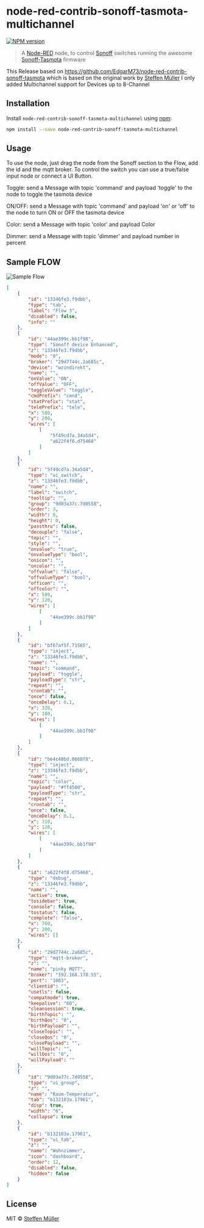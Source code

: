 # node-red-contrib-sonoff-tasmota-multichannel

[![NPM version][npm-image]][npm-url]

> A [Node-RED](https://nodered.org) node, to control [Sonoff](https://www.itead.cc/) switches running the awesome [Sonoff-Tasmota](https://github.com/arendst/Sonoff-Tasmota) firmware

This Release based on https://github.com/EdgarM73/node-red-contrib-sonoff-tasmota which is based on the original work by [Steffen Müller](http://steffen.io) I only added Multichannel support for Devices up to 8-Channel

## Installation

Install `node-red-contrib-sonoff-tasmota-multichannel` using [npm](https://www.npmjs.com/):

```bash
npm install --save node-red-contrib-sonoff-tasmota-multichannel
```

## Usage

To use the node, just drag the node from the Sonoff section to the Flow, add the id and the mqtt broker. 
To control the switch you can use a true/false input node or connect a UI Button.

Toggle:
send a Message with topic 'command' and payload 'toggle' to the node to toggle the tasmota device

ON/OFF:
send a Message with topic 'command' and payload 'on' or 'off' to the node to turn ON or OFF the tasmota device

Color:
send a Message with topic 'color' and payload Color

Dimmer:
send a Message with topic 'dimmer' and payload number in percent


## Sample FLOW

![Sample Flow](/media/flow.png?raw=true)

```json
[
    {
        "id": "13346fe3.f9dbb",
        "type": "tab",
        "label": "Flow 3",
        "disabled": false,
        "info": ""
    },
    {
        "id": "44ae399c.bb1f98",
        "type": "Sonoff device Enhanced",
        "z": "13346fe3.f9dbb",
        "mode": "0",
        "broker": "29d7744c.2a685c",
        "device": "wzindirekt",
        "name": "",
        "onValue": "ON",
        "offValue": "OFF",
        "toggleValue": "toggle",
        "cmdPrefix": "cmnd",
        "statPrefix": "stat",
        "telePrefix": "tele",
        "x": 580,
        "y": 200,
        "wires": [
            [
                "5f49cd7a.34a5d4",
                "a622f4f8.d75468"
            ]
        ]
    },
    {
        "id": "5f49cd7a.34a5d4",
        "type": "ui_switch",
        "z": "13346fe3.f9dbb",
        "name": "",
        "label": "switch",
        "tooltip": "",
        "group": "9d03a37c.7d0558",
        "order": 3,
        "width": 0,
        "height": 0,
        "passthru": false,
        "decouple": "false",
        "topic": "",
        "style": "",
        "onvalue": "true",
        "onvalueType": "bool",
        "onicon": "",
        "oncolor": "",
        "offvalue": "false",
        "offvalueType": "bool",
        "officon": "",
        "offcolor": "",
        "x": 580,
        "y": 120,
        "wires": [
            [
                "44ae399c.bb1f98"
            ]
        ]
    },
    {
        "id": "bf67af5f.71565",
        "type": "inject",
        "z": "13346fe3.f9dbb",
        "name": "",
        "topic": "command",
        "payload": "toggle",
        "payloadType": "str",
        "repeat": "",
        "crontab": "",
        "once": false,
        "onceDelay": 0.1,
        "x": 320,
        "y": 180,
        "wires": [
            [
                "44ae399c.bb1f98"
            ]
        ]
    },
    {
        "id": "be4c48bd.0668f8",
        "type": "inject",
        "z": "13346fe3.f9dbb",
        "name": "",
        "topic": "color",
        "payload": "#ff4500",
        "payloadType": "str",
        "repeat": "",
        "crontab": "",
        "once": false,
        "onceDelay": 0.1,
        "x": 310,
        "y": 120,
        "wires": [
            [
                "44ae399c.bb1f98"
            ]
        ]
    },
    {
        "id": "a622f4f8.d75468",
        "type": "debug",
        "z": "13346fe3.f9dbb",
        "name": "",
        "active": true,
        "tosidebar": true,
        "console": false,
        "tostatus": false,
        "complete": "false",
        "x": 760,
        "y": 200,
        "wires": []
    },
    {
        "id": "29d7744c.2a685c",
        "type": "mqtt-broker",
        "z": "",
        "name": "pinky MQTT",
        "broker": "192.168.178.55",
        "port": "1883",
        "clientid": "",
        "usetls": false,
        "compatmode": true,
        "keepalive": "60",
        "cleansession": true,
        "birthTopic": "",
        "birthQos": "0",
        "birthPayload": "",
        "closeTopic": "",
        "closeQos": "0",
        "closePayload": "",
        "willTopic": "",
        "willQos": "0",
        "willPayload": ""
    },
    {
        "id": "9d03a37c.7d0558",
        "type": "ui_group",
        "z": "",
        "name": "Raum-Temperatur",
        "tab": "b132103a.17961",
        "disp": true,
        "width": "6",
        "collapse": true
    },
    {
        "id": "b132103a.17961",
        "type": "ui_tab",
        "z": "",
        "name": "Wohnzimmer",
        "icon": "dashboard",
        "order": 12,
        "disabled": false,
        "hidden": false
    }
]
```

## License

MIT © [Steffen Müller](http://steffen.io)

[npm-url]: https://www.npmjs.com/package/node-red-contrib-sonoff-tasmota-enhanced
[npm-image]: https://www.npmjs.com/package/node-red-contrib-sonoff-tasmota-enhanced.svg
